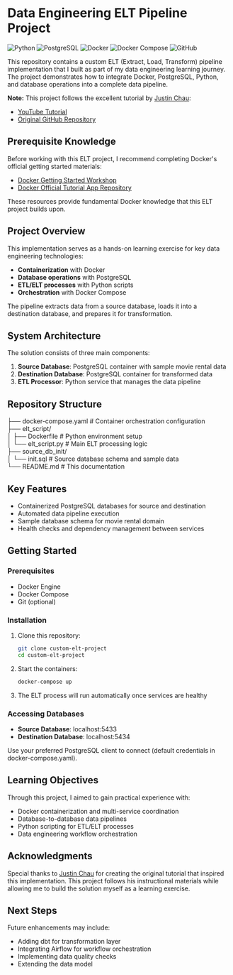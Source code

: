 # Data Engineering ELT Pipeline Project

![Python](https://img.shields.io/badge/python-3.8+-blue.svg)
![PostgreSQL](https://img.shields.io/badge/postgresql-15-blue.svg)
![Docker](https://img.shields.io/badge/docker-%230db7ed.svg?logo=docker&logoColor=white)
![Docker Compose](https://img.shields.io/badge/docker_compose-%230db7ed.svg?logo=docker&logoColor=white)
![GitHub](https://img.shields.io/badge/github-%23121011.svg?logo=github&logoColor=white)

This repository contains a custom ELT (Extract, Load, Transform) pipeline implementation that I built as part of my data engineering learning journey. The project demonstrates how to integrate Docker, PostgreSQL, Python, and database operations into a complete data pipeline.

**Note:** This project follows the excellent tutorial by [Justin Chau](https://github.com/justinbchau):
- [YouTube Tutorial](https://www.youtube.com/watch?v=PHsC_t0j1dU)
- [Original GitHub Repository](https://github.com/justinbchau/custom-elt-project)


## Prerequisite Knowledge

Before working with this ELT project, I recommend completing Docker's official getting started materials:
- [Docker Getting Started Workshop](https://docs.docker.com/get-started/workshop/)
- [Docker Official Tutorial App Repository](https://github.com/docker/getting-started-app)

These resources provide fundamental Docker knowledge that this ELT project builds upon.


## Project Overview

This implementation serves as a hands-on learning exercise for key data engineering technologies:
- **Containerization** with Docker
- **Database operations** with PostgreSQL
- **ETL/ELT processes** with Python scripts
- **Orchestration** with Docker Compose

The pipeline extracts data from a source database, loads it into a destination database, and prepares it for transformation.


## System Architecture

The solution consists of three main components:

1. **Source Database**: PostgreSQL container with sample movie rental data
2. **Destination Database**: PostgreSQL container for transformed data
3. **ETL Processor**: Python service that manages the data pipeline


## Repository Structure
├── docker-compose.yaml # Container orchestration configuration  
├── elt_script/  
│ ├── Dockerfile # Python environment setup  
│ └── elt_script.py # Main ELT processing logic  
├── source_db_init/  
│ └── init.sql # Source database schema and sample data  
└── README.md # This documentation  



## Key Features

- Containerized PostgreSQL databases for source and destination
- Automated data pipeline execution
- Sample database schema for movie rental domain
- Health checks and dependency management between services


## Getting Started

### Prerequisites

- Docker Engine
- Docker Compose
- Git (optional)

### Installation

1. Clone this repository:
   ```bash
   git clone custom-elt-project
   cd custom-elt-project

2. Start the containers:
   ```bash
   docker-compose up
   
3. The ELT process will run automatically once services are healthy


### Accessing Databases
- **Source Database**: localhost:5433
- **Destination Database**: localhost:5434

Use your preferred PostgreSQL client to connect (default credentials in docker-compose.yaml).


## Learning Objectives
Through this project, I aimed to gain practical experience with:
- Docker containerization and multi-service coordination
- Database-to-database data pipelines
- Python scripting for ETL/ELT processes
- Data engineering workflow orchestration


## Acknowledgments
Special thanks to [Justin Chau](https://github.com/justinbchau) for creating the original tutorial that inspired this implementation. This project follows his instructional materials while allowing me to build the solution myself as a learning exercise.


## Next Steps
Future enhancements may include:
- Adding dbt for transformation layer
- Integrating Airflow for workflow orchestration
- Implementing data quality checks
- Extending the data model
